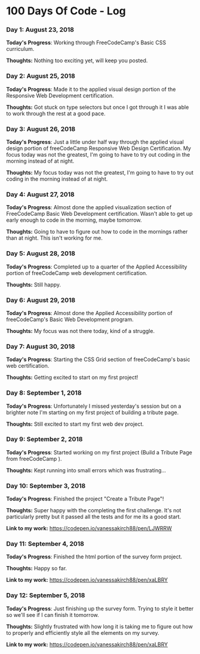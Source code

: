 # 100 Days Of Code - Log

### Day 1: August 23, 2018 


**Today's Progress**: Working through FreeCodeCamp's Basic CSS curriculum. 

**Thoughts:** Nothing too exciting yet, will keep you posted. 

### Day 2: August 25, 2018 


**Today's Progress**: Made it to the applied visual design portion of the Responsive Web Development certification. 

**Thoughts:** Got stuck on type selectors but once I got through it I was able to work through the rest at a good pace.

### Day 3: August 26, 2018 


**Today's Progress**: Just a little under half way through the applied visual design portion of freeCodeCamp Responsive Web Design Certification. My focus today was not the greatest, I'm going to have to try out coding in the morning instead of at night.

**Thoughts:**  My focus today was not the greatest, I'm going to have to try out coding in the morning instead of at night.

### Day 4: August 27, 2018 


**Today's Progress**: Almost done the applied visualization section of FreeCodeCamp Basic Web Development certification. Wasn't able to get up early enough to code in the morning, maybe tomorrow.

**Thoughts:**  Going to have to figure out how to code in the mornings rather than at night. This isn't working for me. 

### Day 5: August 28, 2018 


**Today's Progress**: Completed up to a quarter of the Applied Accessibility portion of freeCodeCamp web development certification. 


**Thoughts:** Still happy.

### Day 6: August 29, 2018 


**Today's Progress**: Almost done the Applied Accessibility portion of freeCodeCamp's Basic Web Development program.  


**Thoughts:** My focus was not there today, kind of a struggle.

### Day 7: August 30, 2018 


**Today's Progress**: Starting the CSS Grid section of freeCodeCamp's basic web certification.


**Thoughts:**  Getting excited to start on my first project!

### Day 8: September 1, 2018 


**Today's Progress**: Unfortunately I missed yesterday's session but on a brighter note I'm starting on my first project of building a tribute page.


**Thoughts:**  Still excited to start my first web dev project.

### Day 9: September 2, 2018 


**Today's Progress**: Started working on my first project (Build a Tribute Page from freeCodeCamp ). 


**Thoughts:**  Kept running into small errors which was frustrating...

### Day 10: September 3, 2018 


**Today's Progress**: Finished the project "Create a Tribute Page"! 


**Thoughts:**  Super happy with the completing the first challenge. It's not particularly pretty but it passed all the tests and for me its a good start.

**Link to my work:** https://codepen.io/vanessakirch88/pen/LJWRRW

### Day 11: September 4, 2018 


**Today's Progress**: Finished the html portion of the survey form project.


**Thoughts:**  Happy so far. 

**Link to my work:** https://codepen.io/vanessakirch88/pen/xaLBRY

### Day 12: September 5, 2018 


**Today's Progress**: Just finishing up the survey form. Trying to style it better so we'll see if I can finish it tomorrow.


**Thoughts:**  Slightly frustrated with how long it is taking me to figure out how to properly and efficiently style all the elements on my survey.  

**Link to my work:** https://codepen.io/vanessakirch88/pen/xaLBRY
